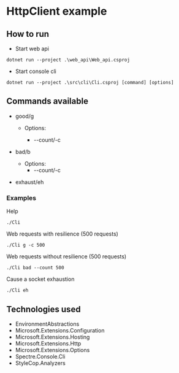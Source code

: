 # HttpClient example

## How to run

- Start web api

```pwsh
dotnet run --project .\web_api\Web_api.csproj
```

- Start console cli

```pwsh
dotnet run --project .\src\cli\Cli.csproj [command] [options]
```

## Commands available

- good/g
	- Options:

		- --count/-c
- bad/b
	- Options:
		- --count/-c

- exhaust/eh

### Examples

Help

```pwsh
./Cli
```

Web requests with resilience (500 requests)

```pwsh
./Cli g -c 500
```

Web requests without resilience (500 requests)

```pwsh
./Cli bad --count 500
```

Cause a socket exhaustion

```pwsh
./Cli eh
```

## Technologies used

- EnvironmentAbstractions
- Microsoft.Extensions.Configuration
- Microsoft.Extensions.Hosting
- Microsoft.Extensions.Http
- Microsoft.Extensions.Options
- Spectre.Console.Cli
- StyleCop.Analyzers